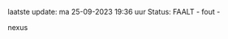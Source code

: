 laatste update: 
ma 25-09-2023 19:36   uur 
Status: FAALT - fout - 
<div class="service R">nexus</div>